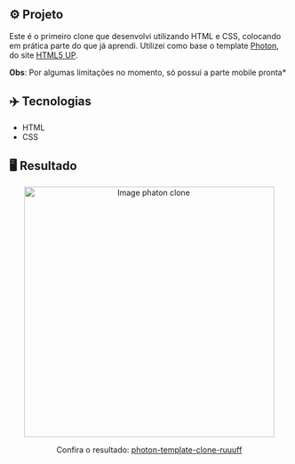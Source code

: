 ## ⚙️ Projeto
Este é o primeiro clone que desenvolvi utilizando HTML e CSS, colocando em prática parte do que já aprendi. Utilizei como base o template <a href="https://html5up.net/photon">Photon</a>, do site <a href="https://html5up.net/">HTML5 UP</a>.

**Obs**: Por algumas limitações no momento, só possui a parte mobile pronta*

## ✈️ Tecnologias
- HTML
- CSS

## 🖥️ Resultado
<div align="center">
  <img alt="Image phaton clone" src="https://i.imgur.com/bn3sbun.png" width="450px"> 
  <p>Confira o resultado: <a href="https://photon-template-clone-ruuuff.netlify.app">photon-template-clone-ruuuff</a></p>
</div>